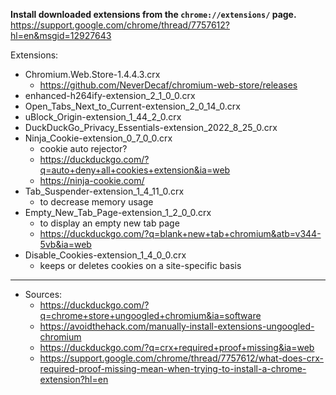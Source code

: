 **Install downloaded extensions from the `chrome://extensions/` page.**  
https://support.google.com/chrome/thread/7757612?hl=en&msgid=12927643 

Extensions:

- Chromium.Web.Store-1.4.4.3.crx
    - https://github.com/NeverDecaf/chromium-web-store/releases
- enhanced-h264ify-extension_2_1_0_0.crx
- Open_Tabs_Next_to_Current-extension_2_0_14_0.crx
- uBlock_Origin-extension_1_44_2_0.crx
- DuckDuckGo_Privacy_Essentials-extension_2022_8_25_0.crx
- Ninja_Cookie-extension_0_7_0_0.crx
    - cookie auto rejector?
    - https://duckduckgo.com/?q=auto+deny+all+cookies+extension&ia=web
    - https://ninja-cookie.com/
- Tab_Suspender-extension_1_4_11_0.crx
    - to decrease memory usage
- Empty_New_Tab_Page-extension_1_2_0_0.crx
    - to display an empty new tab page
    - https://duckduckgo.com/?q=blank+new+tab+chromium&atb=v344-5vb&ia=web
- Disable_Cookies-extension_1_4_0_0.crx
    - keeps or deletes cookies on a site-specific basis

---

- Sources:
    - https://duckduckgo.com/?q=chrome+store+ungoogled+chromium&ia=software
    - https://avoidthehack.com/manually-install-extensions-ungoogled-chromium
    - https://duckduckgo.com/?q=crx+required+proof+missing&ia=web
    - https://support.google.com/chrome/thread/7757612/what-does-crx-required-proof-missing-mean-when-trying-to-install-a-chrome-extension?hl=en

